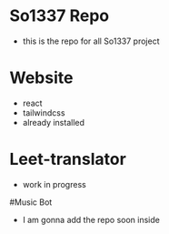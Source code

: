 # So1337 Repo

- this is the repo for all So1337 project

# Website
- react
- tailwindcss
- already installed

# Leet-translator
- work in progress

#Music Bot
- I am gonna add the repo soon inside